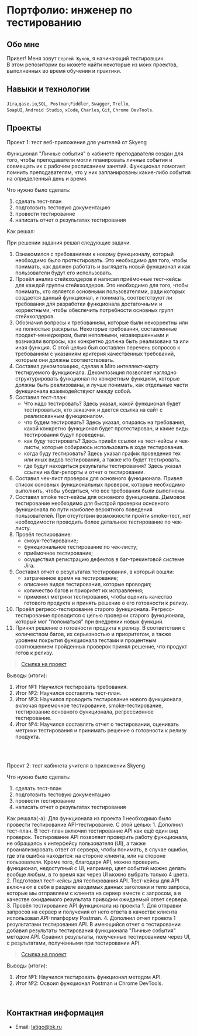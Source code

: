 # Портфолио: инженер по тестированию

## Обо мне

Привет! Меня зовут ``Сергей Жуков``, я начинающий тестировщик. <br>
В этом репозитории вы можете найти некоторые из моих проектов, выполненных во время обучения и практики.

## Навыки и технологии

``Jira``,``qase.io``,``SQL``,`` Postman``,``Fiddler``, ``Swagger``, ``Trello``, <br>
``SoapUI``, ``Android Studio``, ``xCode``, ``Charles``, ``Git``, ``Chrome DevTools``.



## Проекты

<p> Проект 1: тест веб-приложения для учителей от Skyeng </p>
Функционал "Личные события" в кабинете преподавателя создан для того, чтобы преподаватели могли планировать личные события и совмещать их с рабочим расписанием занятий. 
Функционал помогает помнить преподавателям, что у них запланированы какие-либо события на определенный день и время. 
<p>Что нужно было сделать:</p>

<ol>
 <li>сделать тест-план
 <li>подготовить тестовую документацию
 <li>провести тестирование
 <li>написать отчет о результатах тестирования
</ol>
   
<p>Как решал:</p>

При решении задания решал следующие задачи. 
1. Ознакомился с требованиями к новому функционалу, который необходимо было протестировать. 
   Это необходимо для того, чтобы понимать, как должен работать и выглядеть новый функционал и как пользователи будут его использовать. 
2. Провёл анализ стейкхолдеров и написал приёмочные тест-кейсы для каждой группы стейкхолдеров. 
   Это необходимо для того, чтобы понимать, кто является основными пользователями, ради которых создается данный функционал, и понимать, соответствуют ли требования для разработки функционала достаточными и 
   корректными, чтобы обеспечить потребности основных групп стейкхолдеров. 
3. Обозначил вопросы к требованиям, которые были некорректны или не полностью раскрыты. 
   Некоторые требования, составленные продакт-менеджером, были неполными, незавершенными и возникали вопросы, как конкретно должна быть реализована та или иная функция. С этой целью был составлен перечень вопросов к 
   требованиям с указаниям критерия качественных требований, которым они должны соответствовать. 
4. Составил декомпозицию, сделав в Miro интеллект-карту тестируемого функционала.
   Декомпозиция позволяет наглядно структурировать функционал по конкретным функциям, которые должны быть реализованы, и лучше понимать, как отдельные части функционала взаимодействуют между собой. 
5. Составил тест-план: 
   - Что надо тестировать? Здесь указал, какой функционал будет тестироваться, кто заказчик и дается ссылка на сайт с реализованным функционалом.
   - что будем тестировать? Здесь указал, опираясь на требования, какой конкретно функционал будет протестирован, и какие виды тестирования будут проведены. 
   - как буду тестировать? Здесь привёл ссылки на тест-кейсы и чек-листы, которые собираюсь использовать в ходе тестирования. 
   - когда буду тестировать? Здесь указал график проведения тех или иных видов тестирования, а также кто будет тестировать. 
   - где будут находиться результаты тестирования? Здесь указал ссылки на баг-репорты и отчет о тестировании. 
4. Составил чек-лист проверок для основного функционала. 
   Привел список основных функциональных проверок, которые необходимо выполнить, чтобы убедиться, что все требования были выполнены. 
5. Составил smoke тест-кейсы для основного функционала. 
   Дымовое тестирование необходимо для быстрой проверки основного функционала по пути наиболее вероятного поведения пользователей. При отсутствии возможности пройти smoke-тест, нет необходимости проводить более 
   детальное тестирование по чек-листу. 
6. Провёл тестирование: 
   - смоук-тестирование; 
   - функциональное тестирование по чек-листу; 
   - приёмочное тестирование;
   - осуществил регистрацию дефектов в баг-трекинговой системе Jira.
7. Составил отчет о результатах тестирования, в который вошли: 
   - затраченное время на тестирование; 
   - описание видов тестирования, которые проводил; 
   - количество багов и приоритет их исправления;
   - применил метрики тестирования, чтобы оценить качество готового продукта и принять решение о его готовности к релизу. 
8. Провёл регресс-тестирование старого функционала.
   Регресс-тестирование проводится с целью проверки старого функционала, который мог "поломаться" при внедрении новых функций. 
9. Принял решение о готовности продукта к релизу.
   В соответствии с количеством багов, их серьезностью и приоритетом, а также уровнем покрытия функционала тестами и процентным соотношением пройденных проверок принял решение, что продукт готов к релизу.  

> <a href="https://www.notion.so/1-2-b05a93e78e80419b9ea5bc03d33b9cd3">Ссылка на проект</a>

<p>Выводы (итоги):<p>
<ol>
<li>Итог №1: Научился тестировать требования.
<li>Итог №2: Научился составлять тест-план.
<li>Итог №3: Научился проводить тестирование нового функционала, включая приемочное тестирование, smoke-тестирование, тестирование основного функционала, регрессионное тестирование.
<li>Итог №4: Научился составлять отчет о тестировании, оценивать метрики тестирования и принимать решение о готовности к релизу продукта.
</ol>
<p>
 
<br>

<br>

<p>Проект 2: тест кабинета учителя в приложении Skyeng</p>

<p>Что нужно было сделать:<p>
<ol>
<li>сделать тест-план</li>
<li>подготовить тестовую документацию</li>
<li>провести тестирование</li>
<li>написать отчет о результатах тестирования</li>
</ol>
 
<p>Как решала(-а): 
Для функционала из проекта 1 необходимо было провести тестирование API-тестирование. С этой целью:
1. Дополнил тест-план. 
   В тест-план включил тестирование API как ещё один вид проверок. Тестирование API позволяет проверить работу функционала, не обращаясь к интерфейсу пользователя (UI), а также проанализировать ответ от сервера, чтобы   
   понимать, в случае ошибки, где эта ошибка находится: на стороне клиента, или на стороне пользователя. Кроме того, благодаря API, можно проверить функционал, недоступный с UI, например, цвет событий можно делать 
   вообще любым, в то время как через UI можно выбрать только 4 цвета.  
2. Подготовил тест-кейсы для тестирования API. 
   Тест-кейсы для API включают в себя в разделе вводимых данных заголовки и тело запроса, которые мы отправляем с клиента на сервер вместе с запросом, а в качестве ожидаемого результата приводим ожидаемый ответ сервера. 
3. Провёл тестирование API функционала из проекта 1. 
   Для отправки запросов на сервер и получения от него ответа в качестве клиента использовал API-платформу Postman. 
4. Дополнил отчет проекта 1 результатами тестирования API. 
   В имеющийся отчет о тестировании добавил результаты тестирования функционала "Личные события" методом API. Сравнил результаты, полученные тестированием через UI, с результатами, полученными при тестировании API. 
</p>

> <a href="https://www.notion.so/1-2-b05a93e78e80419b9ea5bc03d33b9cd3">Ссылка на проект</a>

<p>Выводы (итоги):<p>
<ol>
  <li>Итог №1: Научился тестировать функционал методом API. </li>
  <li>Итог №2: Освоил функционал Postman и Chrome DevTools.</li>
</ol>

<br> 

## Контактная информация

- Email: latigo@bk.ru
